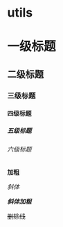 # utils

# 一级标题
## 二级标题
### 三级标题
#### 四级标题
##### 五级标题
###### 六级标题

**加粗**

*斜体*

***斜体加粗***

~~删除线~~
